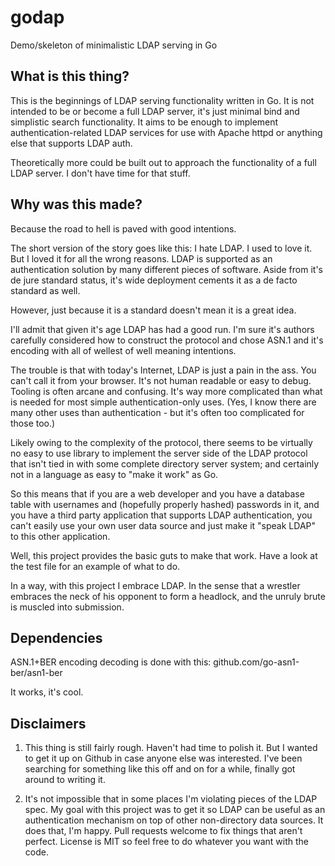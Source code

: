godap
=====

Demo/skeleton of minimalistic LDAP serving in Go

What is this thing?
-------------------

This is the beginnings of LDAP serving functionality written in Go.  It is not intended
to be or become a full LDAP server, it's just minimal bind and simplistic search functionality.
It aims to be enough to implement authentication-related LDAP services for use with Apache
httpd or anything else that supports LDAP auth.

Theoretically more could be built out to approach the functionality of
a full LDAP server. I don't have time for that stuff.

Why was this made?
------------------

Because the road to hell is paved with good intentions.

The short version of the story goes like this:
I hate LDAP.  I used to love it.  But I loved it for all the wrong reasons.
LDAP is supported as an authentication solution by many different pieces of
software.  Aside from it's de jure standard status, it's wide deployment
cements it as a de facto standard as well.

However, just because it is a standard doesn't mean it is a great idea.

I'll admit that given it's age LDAP has had a good run.  I'm sure it's
authors carefully considered how to construct the protocol and chose
ASN.1 and it's encoding with all of wellest of well meaning intentions.

The trouble is that with today's Internet, LDAP is just a pain in the ass.
You can't call it from your browser.  It's not human readable or easy
to debug.  Tooling is often arcane and confusing.  It's way more complicated
than what is needed for most simple authentication-only uses. (Yes, I know
there are many other uses than authentication - but it's often too complicated
for those too.)

Likely owing to the complexity of the protocol, there seems to be virtually
no easy to use library to implement the server side of the LDAP protocol
that isn't tied in with some complete directory server system; and certainly
not in a language as easy to "make it work" as Go.

So this means that if you are a web developer and you have a database table
with usernames and (hopefully properly hashed) passwords in it, and you
have a third party application that supports LDAP authentication, you
can't easily use your own user data source and just make it "speak LDAP"
to this other application.

Well, this project provides the basic guts to make that work.
Have a look at the test file for an example of what to do.

In a way, with this project I embrace LDAP.  In the sense that a wrestler
embraces the neck of his opponent to form a headlock, and the unruly
brute is muscled into submission.

Dependencies
------------

ASN.1+BER encoding decoding is done with this:
 github.com/go-asn1-ber/asn1-ber

It works, it's cool.

Disclaimers
-----------

1. This thing is still fairly rough.  Haven't had time to polish it. But I
wanted to get it up on Github in case anyone else was interested. I've
been searching for something like this off and on for a while, finally
got around to writing it.

2. It's not impossible that in some places I'm violating pieces of the
LDAP spec.  My goal with this project was to get it so LDAP can be
useful as an authentication mechanism on top of other
non-directory data sources.  It does that, I'm happy.
Pull requests welcome to fix things that aren't perfect.  License
is MIT so feel free to do whatever you want with the code.
